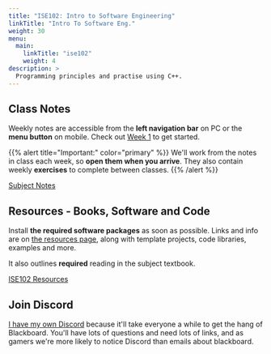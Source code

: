 ```yaml
---
title: "ISE102: Intro to Software Engineering"
linkTitle: "Intro To Software Eng."
weight: 30
menu:
  main:
    linkTitle: "ise102"
    weight: 4
description: >
  Programming principles and practise using C++. 
---
```


## Class Notes

Weekly notes are accessible from the **left navigation bar** on PC or the <i class="fas fa-bars"></i> **menu button** on mobile. Check out [Week 1](/torrens/ise102/week1/) to get started.

{{% alert title="Important:" color="primary" %}}
We'll work from the notes in class each week, so **open them when you arrive**. They also contain weekly **exercises** to complete between classes. 
{{% /alert %}}

<a class="btn btn-lg btn-primary mr-3 mb-4" href="/torrens/ise102/week1/">
  Subject Notes
</a>

## Resources - Books, Software and Code

Install **the required software packages** as soon as possible. Links and info are on [the resources page](/torrens/ise102/resources/), along with template projects, code libraries, examples and more.

It also outlines **required** reading in the subject textbook.

<a class="btn btn-lg btn-primary mr-3 mb-4" href="/torrens/ise102/resources/">
  ISE102 Resources
</a>

## Join Discord

[I have my own Discord](https://discord.gg/nC7b5tN) because it'll take everyone a while to get the hang of Blackboard. You'll have lots of questions and need lots of links, and as gamers we're more likely to notice Discord than emails about blackboard. 




<!-- [Download Microsoft Visual Studio Community 2019](https://visualstudio.microsoft.com/vs/) -->




